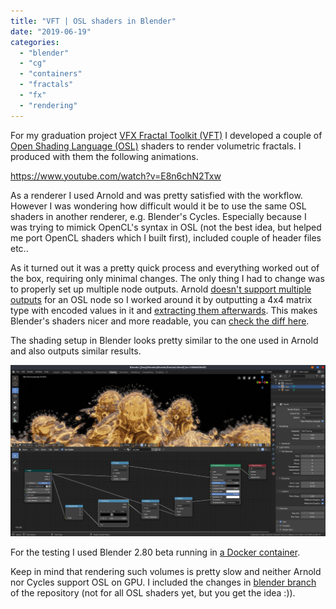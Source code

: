 ```yaml
---
title: "VFT | OSL shaders in Blender"
date: "2019-06-19"
categories: 
  - "blender"
  - "cg"
  - "containers"
  - "fractals"
  - "fx"
  - "rendering"
---
```


For my graduation project [VFX Fractal Toolkit (VFT)](https://github.com/jtomori/vft) I developed a couple of [Open Shading Language (OSL)](https://github.com/jtomori/vft/tree/master/osl) shaders to render volumetric fractals. I produced with them the following animations.

https://www.youtube.com/watch?v=E8n6chN2Txw

As a renderer I used Arnold and was pretty satisfied with the workflow. However I was wondering how difficult would it be to use the same OSL shaders in another renderer, e.g. Blender's Cycles. Especially because I was trying to mimick OpenCL's syntax in OSL (not the best idea, but helped me port OpenCL shaders which I built first), included couple of header files etc..

As it turned out it was a pretty quick process and everything worked out of the box, requiring only minimal changes. The only thing I had to change was to properly set up multiple node outputs. Arnold [doesn't support multiple outputs](https://docs.arnoldrenderer.com/display/A5AFHUG/OSL) for an OSL node so I worked around it by outputting a 4x4 matrix type with encoded values in it and [extracting them afterwards](https://github.com/jtomori/vft/blob/master/osl/vft_get_matrix_element.osl). This makes Blender's shaders nicer and more readable, you can [check the diff here](https://github.com/jtomori/vft/compare/blender#diff-41e76f7339cecb5f140eccba220c6feb).

The shading setup in Blender looks pretty similar to the one used in Arnold and also outputs similar results.

![Screenshot from 2019-06-19 18-37-47](images/screenshot-from-2019-06-19-18-37-47.jpg)

For the testing I used Blender 2.80 beta running in [a Docker container](https://github.com/jtomori/docker_blender_gpu/).

Keep in mind that rendering such volumes is pretty slow and neither Arnold nor Cycles support OSL on GPU. I included the changes in [blender branch](https://github.com/jtomori/vft/tree/blender) of the repository (not for all OSL shaders yet, but you get the idea :)).
